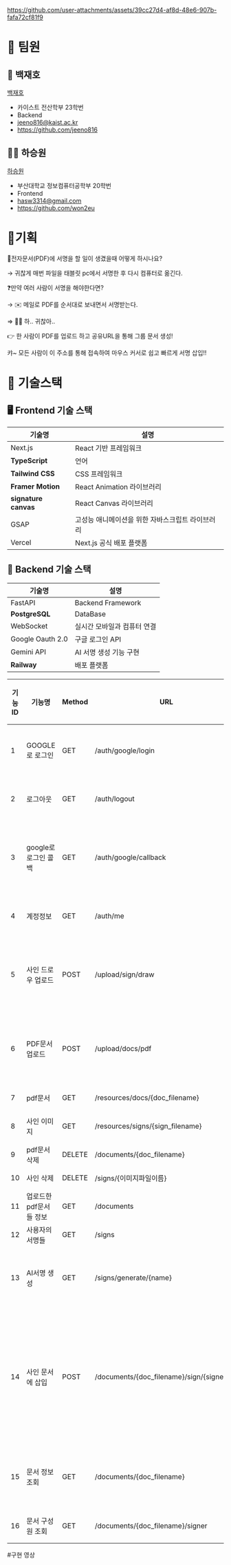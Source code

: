 

https://github.com/user-attachments/assets/39cc27d4-af8d-48e6-907b-fafa72cf81f9

# 👤 팀원

## **💁** 백재호

[백재호](https://www.notion.so/2205a1b835578068aed7e733c2777125?pvs=21)

- 카이스트 전산학부 23학번
- Backend
- jeeno816@kaist.ac.kr
- https://github.com/jeeno816

## **💁🏻** 하승원

[하승원](https://www.notion.so/2215a1b8355780fa855bcc8bdd1c72a3?pvs=21)

- 부산대학교 정보컴퓨터공학부 20학번
- Frontend
- hasw3314@gmail.com
- https://github.com/won2eu


# 💭기획

🤔전자문서(PDF)에 서명을 할 일이 생겼을때 어떻게 하시나요?

→ 귀찮게 매번 파일을 태블릿 pc에서 서명한 후 다시 컴퓨터로 옮긴다. 

❓만약 여러 사람이 서명을 해야한다면?

→ ✉️ 메일로 PDF를 순서대로 보내면서 서명받는다.

⇒ 😮‍💨 하.. 귀찮아..

👉 한 사람이 PDF를 업로드 하고 공유URL을 통해 그룹 문서 생성!

캬~ 모든 사람이 이 주소를 통해 접속하여 마우스 커서로 쉽고 빠르게 서명 삽입!!



# 🔌 기술스택

## 🖥️ Frontend 기술 스택

| 기술명 | 설명 |
| --- | --- |
| Next.js | React 기반 프레임워크 |
| **TypeScript** | 언어 |
| **Tailwind CSS** | CSS 프레임워크 |
| **Framer Motion** | React Animation 라이브러리 |
| **signature canvas** | React Canvas 라이브러리 |
| GSAP | 고성능 애니메이션을 위한 자바스크립트 라이브러리 |
| Vercel | Next.js 공식 배포 플랫폼 |

## 🤖 Backend 기술 스택

| 기술명 | 설명 |
| --- | --- |
| FastAPI | Backend Framework |
| **PostgreSQL** | DataBase |
| WebSocket | 실시간 모바일과 컴퓨터 연결 |
| Google Oauth 2.0 | 구글 로그인 API |
| Gemini API | AI 서명 생성 기능 구현 |
| **Railway** | 배포 플랫폼 |


| 기능ID | 기능명 | Method | **URL** | 내용 | 진행 상황 |
| --- | --- | --- | --- | --- | --- |
| 1 | GOOGLE로 로그인 | GET | /auth/google/login | 구글 auth 로 redirect하게 만듦 | 완료 |
| 2 | 로그아웃 | GET | /auth/logout | 쿠키에 저장된 JWT삭제 | 완료 |
| 3 | google로 로그인 콜백 | GET | /auth/google/callback | code → 로그인 정보 바탕으로 쿠키로 JWT저장 | 완료 |
| 4 | 계정정보 | GET | /auth/me | 계정 정보(이메일 등 반환) | 완료 |
| 5 | 사인 드로우 업로드 | POST | /upload/sign/draw | 캔버스에 사인 마우스로 그린거 base64로 업로드 | 완료 |
| 6 | PDF문서 업로드 | POST | /upload/docs/pdf | pdf문서와 구성원 목록 업로드 pdf문서 조회링크 반환 | 완료 |
| 7 | pdf문서 | GET | /resources/docs/{doc_filename} | pdf문서 반환 | 완료 |
| 8 | 사인 이미지 | GET | /resources/signs/{sign_filename} | 사인 이미지 반환 | 완료 |
| 9 | pdf문서 삭제 | DELETE | /documents/{doc_filename} |  | 완료 |
| 10 | 사인 삭제 | DELETE | /signs/{이미지파일이름} |  | 완료 |
| 11 | 업로드한 pdf문서들 정보 | GET | /documents | json형태로 반환 | 완료 |
| 12 | 사용자의 서명들 | GET | /signs | json형태로 반환 | 완료 |
| 13 | AI서명 생성 | GET | /signs/generate/{name} | name으로 생성된 서명이미지를 Base64로 반환 | 완료 |
| 14 | 사인 문서에 삽입 | POST | /documents/{doc_filename}/sign/{signer_id} | 문서에 서명들 삽입 ([서명 이미지 base64,위치값과 비율,페이지번호]의 리스트 형태로 입력) | 완료 |
| 15 | 문서 정보 조회 | GET | /documents/{doc_filename} | 문서 원본 파일 이름, url, 생성날자 등 반환 | 완료 |
| 16 | 문서 구성원 조회 | GET | /documents/{doc_filename}/signer | 구성원 정보 조회 | 완료 |



#구현 영상 

